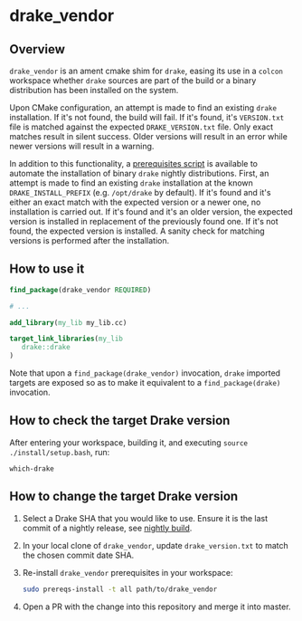 # drake_vendor

## Overview

`drake_vendor` is an ament cmake shim for `drake`, easing its use in a `colcon` workspace
whether `drake` sources are part of the build or a binary distribution has been installed
on the system.

Upon CMake configuration, an attempt is made to find an existing `drake` installation. If
it's not found, the build will fail. If it's found, it's `VERSION.txt` file is matched against
the expected `DRAKE_VERSION.txt` file. Only exact matches result in silent success. Older
versions will result in an error while newer versions will result in a warning.

In addition to this functionality, a [prerequisites script](prereqs) is available to automate
the installation of binary `drake` nightly distributions. First, an attempt is made to find an
existing `drake` installation at the known `DRAKE_INSTALL_PREFIX` (e.g. `/opt/drake` by default).
If it's found and it's either an exact match with the expected version or a newer one, no
installation is carried out. If it's found and it's an older version, the expected version is
installed in replacement of the previously found one. If it's not found, the expected version is
installed. A sanity check for matching versions is performed after the installation.

## How to use it

```cmake
find_package(drake_vendor REQUIRED)

# ...

add_library(my_lib my_lib.cc)

target_link_libraries(my_lib
   drake::drake
)
```

Note that upon a `find_package(drake_vendor)` invocation, `drake` imported targets 
are exposed so as to make it equivalent to a `find_package(drake)` invocation.

## How to check the target Drake version

After entering your workspace, building it, and executing `source ./install/setup.bash`, run:

```
which-drake
```

## How to change the target Drake version

1. Select a Drake SHA that you would like to use. Ensure it is the last commit
   of a nightly release, see
   [nightly build](https://drake-jenkins.csail.mit.edu/view/Nightly%20Production/).
2. In your local clone of `drake_vendor`, update `drake_version.txt` to match the 
   chosen commit date SHA.
3. Re-install `drake_vendor` prerequisites in your workspace:
   
   ```sh
   sudo prereqs-install -t all path/to/drake_vendor
   ```

4. Open a PR with the change into this repository and merge it into master.
